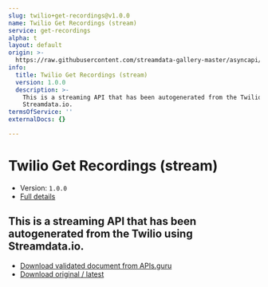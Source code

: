 ```yaml
---
slug: twilio+get-recordings@v1.0.0
name: Twilio Get Recordings (stream)
service: get-recordings
alpha: t
layout: default
origin: >-
  https://raw.githubusercontent.com/streamdata-gallery-master/asyncapi/master/_listings/twilio/twilio-get-recordings-stream-async.md
info:
  title: Twilio Get Recordings (stream)
  version: 1.0.0
  description: >-
    This is a streaming API that has been autogenerated from the Twilio using
    Streamdata.io.
termsOfService: ''
externalDocs: {}

---
```

# Twilio Get Recordings (stream)

* Version: `1.0.0`
* [Full details](../html/twilio+get-recordings@v1.0.0.html)



## This is a streaming API that has been autogenerated from the Twilio using Streamdata.io.



* [Download validated document from APIs.guru](https://raw.githubusercontent.com/APIs-guru/asyncapi-directory/master/docs/APIs/twilio%2Bget-recordings%40v1.0.0.yaml)
* [Download original / latest](https://raw.githubusercontent.com/streamdata-gallery-master/asyncapi/master/_listings/twilio/twilio-get-recordings-stream-async.md)

<script type="application/ld+json">
{
  "@context": "http://schema.org/",
  "@type": "WebAPI",
  "description": "This is a streaming API that has been autogenerated from the Twilio using Streamdata.io.",
  "documentation": "",

  "name": "Twilio Get Recordings (stream)"
}
</script>
